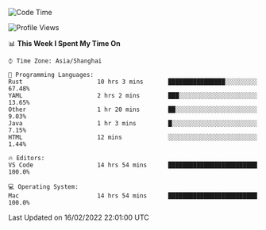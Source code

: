 <!--START_SECTION:waka-->
![Code Time](http://img.shields.io/badge/Code%20Time-999%20hrs%2028%20mins-blue)

![Profile Views](http://img.shields.io/badge/Profile%20Views-31-blue)

📊 **This Week I Spent My Time On** 

```text
⌚︎ Time Zone: Asia/Shanghai

💬 Programming Languages: 
Rust                     10 hrs 3 mins       ████████████████░░░░░░░░░   67.48% 
YAML                     2 hrs 2 mins        ███░░░░░░░░░░░░░░░░░░░░░░   13.65% 
Other                    1 hr 20 mins        ██░░░░░░░░░░░░░░░░░░░░░░░   9.03% 
Java                     1 hr 3 mins         █░░░░░░░░░░░░░░░░░░░░░░░░   7.15% 
HTML                     12 mins             ░░░░░░░░░░░░░░░░░░░░░░░░░   1.44%

🔥 Editors: 
VS Code                  14 hrs 54 mins      █████████████████████████   100.0%

💻 Operating System: 
Mac                      14 hrs 54 mins      █████████████████████████   100.0%

```


 Last Updated on 16/02/2022 22:01:00 UTC
<!--END_SECTION:waka-->
